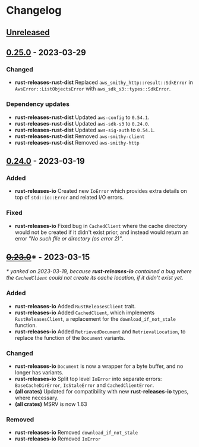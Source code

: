# Changelog

## [Unreleased]

[Unreleased]: https://github.com/foresterre/rust-releases

## [0.25.0] - 2023-03-29

### Changed

*  **rust-releases-rust-dist** Replaced `aws_smithy_http::result::SdkError` in `AwsError::ListObjectsError` with `aws_sdk_s3::types::SdkError`.

### Dependency updates

* **rust-releases-rust-dist** Updated `aws-config` to `0.54.1`.
* **rust-releases-rust-dist** Updated `aws-sdk-s3` to `0.24.0`.
* **rust-releases-rust-dist** Updated `aws-sig-auth` to `0.54.1`.
* **rust-releases-rust-dist** Removed `aws-smithy-client`
* **rust-releases-rust-dist** Removed `aws-smithy-http`

[0.25.0]: https://github.com/foresterre/rust-releases/releases/tag/v0.25.0

## [0.24.0] - 2023-03-19

### Added

* **rust-releases-io** Created new `IoError` which provides extra details on top of `std::io::Error` and related I/O errors.

### Fixed

* **rust-releases-io** Fixed bug in `CachedClient` where the cache directory would not be created if it didn't exist prior, 
  and instead would return an error _"No such file or directory (os error 2)"_.

[0.24.0]: https://github.com/foresterre/rust-releases/releases/tag/v0.24.0

## ~~[0.23.0]~~* - 2023-03-15

_* yanked on 2023-03-19, because **rust-releases-io** contained a bug where
the `CachedClient` could not create its cache location, if it didn't exist yet._

### Added

* **rust-releases-io** Added `RustReleasesClient` trait.
* **rust-releases-io** Added `CachedClient`, which implements `RustReleasesClient`, a replacement for the `download_if_not_stale` function.
* **rust-releases-io** Added `RetrievedDocument` and `RetrievalLocation`, to replace the function of the `Document` variants.

### Changed

*  **rust-releases-io** `Document` is now a wrapper for a byte buffer, and no longer has variants.
*  **rust-releases-io** Split top level `IoError` into separate errors: `BaseCacheDirError`, `IsStaleError` and `CachedClientError`.
*  **(all crates)** Updated for compatibility with new **rust-releases-io** types, where necessary.
*  **(all crates)** MSRV is now 1.63

### Removed

* **rust-releases-io** Removed `download_if_not_stale`
* **rust-releases-io** Removed `IoError`

[0.23.0]: https://github.com/foresterre/rust-releases/releases/tag/v0.23.0
